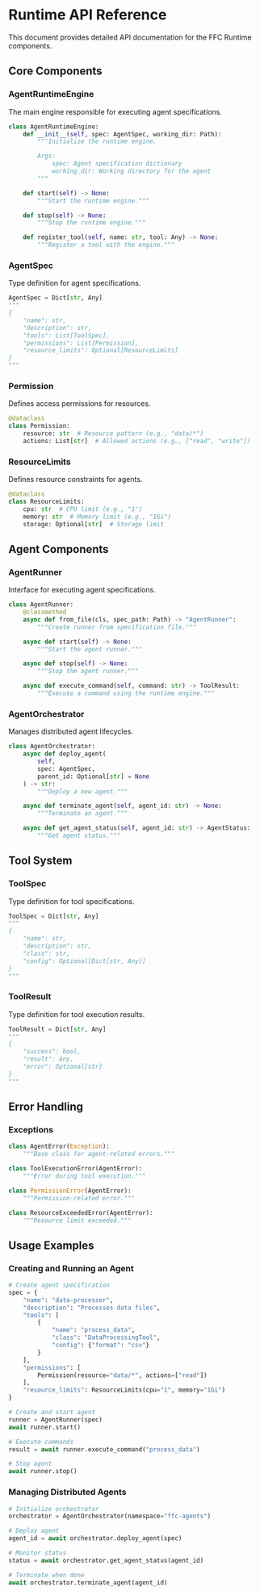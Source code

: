 # Runtime API Reference

This document provides detailed API documentation for the FFC Runtime components.

## Core Components

### AgentRuntimeEngine

The main engine responsible for executing agent specifications.

```python
class AgentRuntimeEngine:
    def __init__(self, spec: AgentSpec, working_dir: Path):
        """Initialize the runtime engine.

        Args:
            spec: Agent specification dictionary
            working_dir: Working directory for the agent
        """

    def start(self) -> None:
        """Start the runtime engine."""

    def stop(self) -> None:
        """Stop the runtime engine."""

    def register_tool(self, name: str, tool: Any) -> None:
        """Register a tool with the engine."""
```

### AgentSpec

Type definition for agent specifications.

```python
AgentSpec = Dict[str, Any]
"""
{
    "name": str,
    "description": str,
    "tools": List[ToolSpec],
    "permissions": List[Permission],
    "resource_limits": Optional[ResourceLimits]
}
"""
```

### Permission

Defines access permissions for resources.

```python
@dataclass
class Permission:
    resource: str  # Resource pattern (e.g., "data/*")
    actions: List[str]  # Allowed actions (e.g., ["read", "write"])
```

### ResourceLimits

Defines resource constraints for agents.

```python
@dataclass
class ResourceLimits:
    cpu: str  # CPU limit (e.g., "1")
    memory: str  # Memory limit (e.g., "1Gi")
    storage: Optional[str]  # Storage limit
```

## Agent Components

### AgentRunner

Interface for executing agent specifications.

```python
class AgentRunner:
    @classmethod
    async def from_file(cls, spec_path: Path) -> "AgentRunner":
        """Create runner from specification file."""

    async def start(self) -> None:
        """Start the agent runner."""

    async def stop(self) -> None:
        """Stop the agent runner."""

    async def execute_command(self, command: str) -> ToolResult:
        """Execute a command using the runtime engine."""
```

### AgentOrchestrator

Manages distributed agent lifecycles.

```python
class AgentOrchestrator:
    async def deploy_agent(
        self,
        spec: AgentSpec,
        parent_id: Optional[str] = None
    ) -> str:
        """Deploy a new agent."""

    async def terminate_agent(self, agent_id: str) -> None:
        """Terminate an agent."""

    async def get_agent_status(self, agent_id: str) -> AgentStatus:
        """Get agent status."""
```

## Tool System

### ToolSpec

Type definition for tool specifications.

```python
ToolSpec = Dict[str, Any]
"""
{
    "name": str,
    "description": str,
    "class": str,
    "config": Optional[Dict[str, Any]]
}
"""
```

### ToolResult

Type definition for tool execution results.

```python
ToolResult = Dict[str, Any]
"""
{
    "success": bool,
    "result": Any,
    "error": Optional[str]
}
"""
```

## Error Handling

### Exceptions

```python
class AgentError(Exception):
    """Base class for agent-related errors."""

class ToolExecutionError(AgentError):
    """Error during tool execution."""

class PermissionError(AgentError):
    """Permission-related error."""

class ResourceExceededError(AgentError):
    """Resource limit exceeded."""
```

## Usage Examples

### Creating and Running an Agent

```python
# Create agent specification
spec = {
    "name": "data-processor",
    "description": "Processes data files",
    "tools": [
        {
            "name": "process_data",
            "class": "DataProcessingTool",
            "config": {"format": "csv"}
        }
    ],
    "permissions": [
        Permission(resource="data/*", actions=["read"])
    ],
    "resource_limits": ResourceLimits(cpu="1", memory="1Gi")
}

# Create and start agent
runner = AgentRunner(spec)
await runner.start()

# Execute commands
result = await runner.execute_command("process_data")

# Stop agent
await runner.stop()
```

### Managing Distributed Agents

```python
# Initialize orchestrator
orchestrator = AgentOrchestrator(namespace="ffc-agents")

# Deploy agent
agent_id = await orchestrator.deploy_agent(spec)

# Monitor status
status = await orchestrator.get_agent_status(agent_id)

# Terminate when done
await orchestrator.terminate_agent(agent_id)
```

